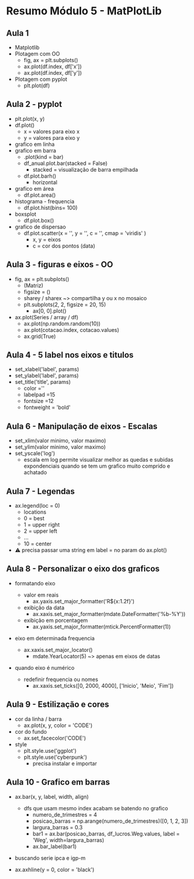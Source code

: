 # Resumo Módulo 5 - MatPlotLib

## Aula 1
- Matplotlib
- Plotagem com OO
    - fig, ax = plt.subplots()
    - ax.plot(df.index, df['x'])
    - ax.plot(df.index, df['y'])
- Plotagem com pyplot
    - plt.plot(df)


## Aula 2 - pyplot
- plt.plot(x, y)
- df.plot()
    - x = valores para eixo x
    - y = valores para eixo y
- grafico em linha
- grafico em barra
    - .plot(kind = bar)
    - df_anual.plot.bar(stacked = False)
        - stacked = visualização de barra empilhada
    - df.plot.barh()
        - horizontal
- grafico em área
    - df.plot.area()
- histograma - frequencia
    - df.plot.hist(bins= 100)
- boxsplot
    - df.plot.box()
- grafico de dispersao
    - df.plot.scatter(x = '', y = '', c = '', cmap = 'viridis' )
        - x, y = eixos
        - c = cor dos pontos (data)
    
## Aula 3 - figuras e eixos - OO
- fig, ax = plt.subplots()
    - (Matriz)
    - figsize = ()
    - sharey / sharex ~> compartilha y ou x no mosaico
    - plt.subplots(2, 2, figsize = 20, 15)
        - ax[0, 0].plot()
- ax.plot(Series / array / df)
    - ax.plot(np.random.random(10))
    - ax.plot(cotacao.index, cotacao.values)
    - ax.grid(True)

## Aula 4 - 5 label nos eixos e titulos
- set_xlabel('label', params)
- set_ylabel('label', params)
- set_title('title', params)
    - color =''
    - labelpad =15
    - fontsize =12
    - fontweight = 'bold'

## Aula 6 - Manipulação de eixos - Escalas
- set_xlim(valor minimo, valor maximo)
- set_ylim(valor minimo, valor maximo)
- set_yscale('log')
    - escala em log permite visualizar melhor as quedas e subidas expondenciais quando se tem um grafico muito comprido e achatado

## Aula 7 - Legendas
- ax.legend(loc = 0)
    - locations 
    - 0 = best
    - 1 = upper right
    - 2 = upper left
    - ...
    - 10 = center
- ⚠ precisa passar uma string em label =  no param do ax.plot()

## Aula 8 - Personalizar o eixo dos graficos
- formatando eixo
    - valor em reais
        - ax.yaxis.set_major_formatter('R${x:1.2f}')
    - exibição da data
        - ax.xaxis.set_major_formatter(mdate.DateFormatter('%b-%Y'))
    - exibição em porcentagem
        - ax.yaxis.set_major_formatter(mtick.PercentFormatter(1))

- eixo em determinada frequencia
    - ax.xaxis.set_major_locator()
        - mdate.YearLocator(5) ~> apenas em eixos de datas

- quando eixo é numérico
    - redefinir frequencia ou nomes
        - ax.xaxis.set_ticks([0, 2000, 4000], ['Inicio', 'Meio', 'Fim'])

## Aula 9 -  Estilização e cores
- cor da linha / barra
    - ax.plot(x, y, color = 'CODE')
- cor do fundo
    - ax.set_facecolor('CODE')
- style
    - plt.style.use('ggplot')
    - plt.style.use('cyberpunk')
        - precisa instalar e importar

## Aula 10 - Grafico em barras
- ax.bar(x, y, label, width, align)
    - dfs que usam mesmo index acabam se batendo no grafico
        - numero_de_trimestres = 4
        - posicao_barras = np.arange(numero_de_trimestres)([0, 1, 2, 3])
        - largura_barras = 0.3
        - bar1 = ax.bar(posicao_barras, df_lucros.Weg.values, label = 'Weg', width=largura_barras)
        - ax.bar_label(bar1)

- buscando serie ipca e igp-m
- ax.axhline(y = 0, color = 'black')

